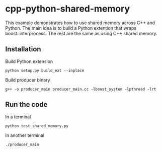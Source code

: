 # cpp-python-shared-memory

This example demonstrates how to use shared memory across C++ and Python. The main idea is to build a Python extention that wraps boost::interprocess. The rest are the same as using C++ shared memory.

## Installation

Build Python extension
```
python setup.py build_ext --inplace
```

Build producer binary
```
g++ -o producer_main producer_main.cc -lboost_system -lpthread -lrt
```

## Run the code 

In a terminal
```
python test_shared_memory.py
```

In another terminal
```
./producer_main
```
